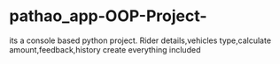 # pathao_app-OOP-Project-
its a console based python project. Rider details,vehicles type,calculate amount,feedback,history create everything included
